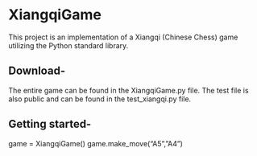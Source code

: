 # XiangqiGame
This project is an implementation of a Xiangqi (Chinese Chess) game utilizing the Python standard library.




## Download-  
The entire game can be found in the XiangqiGame.py file. The test file is also public and can be found in the test_xiangqi.py file.

## Getting started-
game = XiangqiGame()
game.make_move(“A5”,”A4”)

